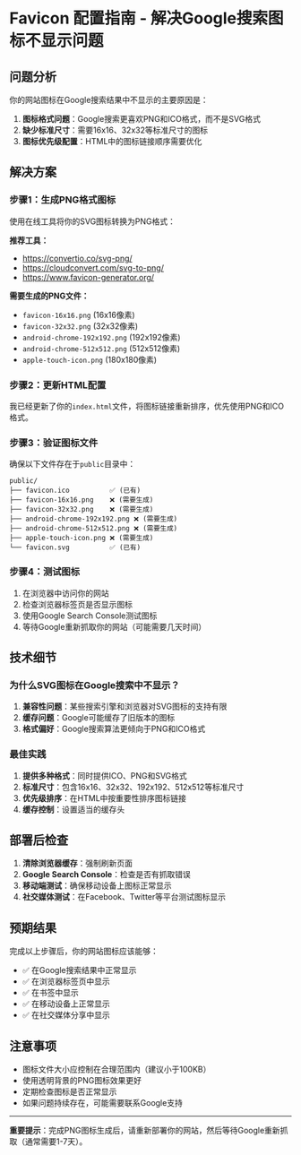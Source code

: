 # Favicon 配置指南 - 解决Google搜索图标不显示问题

## 问题分析

你的网站图标在Google搜索结果中不显示的主要原因是：

1. **图标格式问题**：Google搜索更喜欢PNG和ICO格式，而不是SVG格式
2. **缺少标准尺寸**：需要16x16、32x32等标准尺寸的图标
3. **图标优先级配置**：HTML中的图标链接顺序需要优化

## 解决方案

### 步骤1：生成PNG格式图标

使用在线工具将你的SVG图标转换为PNG格式：

**推荐工具：**
- https://convertio.co/svg-png/
- https://cloudconvert.com/svg-to-png/
- https://www.favicon-generator.org/

**需要生成的PNG文件：**
- `favicon-16x16.png` (16x16像素)
- `favicon-32x32.png` (32x32像素)
- `android-chrome-192x192.png` (192x192像素)
- `android-chrome-512x512.png` (512x512像素)
- `apple-touch-icon.png` (180x180像素)

### 步骤2：更新HTML配置

我已经更新了你的`index.html`文件，将图标链接重新排序，优先使用PNG和ICO格式。

### 步骤3：验证图标文件

确保以下文件存在于`public`目录中：
```
public/
├── favicon.ico          ✅ (已有)
├── favicon-16x16.png    ❌ (需要生成)
├── favicon-32x32.png    ❌ (需要生成)
├── android-chrome-192x192.png ❌ (需要生成)
├── android-chrome-512x512.png ❌ (需要生成)
├── apple-touch-icon.png ❌ (需要生成)
└── favicon.svg          ✅ (已有)
```

### 步骤4：测试图标

1. 在浏览器中访问你的网站
2. 检查浏览器标签页是否显示图标
3. 使用Google Search Console测试图标
4. 等待Google重新抓取你的网站（可能需要几天时间）

## 技术细节

### 为什么SVG图标在Google搜索中不显示？

1. **兼容性问题**：某些搜索引擎和浏览器对SVG图标的支持有限
2. **缓存问题**：Google可能缓存了旧版本的图标
3. **格式偏好**：Google搜索算法更倾向于PNG和ICO格式

### 最佳实践

1. **提供多种格式**：同时提供ICO、PNG和SVG格式
2. **标准尺寸**：包含16x16、32x32、192x192、512x512等标准尺寸
3. **优先级排序**：在HTML中按重要性排序图标链接
4. **缓存控制**：设置适当的缓存头

## 部署后检查

1. **清除浏览器缓存**：强制刷新页面
2. **Google Search Console**：检查是否有抓取错误
3. **移动端测试**：确保移动设备上图标正常显示
4. **社交媒体测试**：在Facebook、Twitter等平台测试图标显示

## 预期结果

完成以上步骤后，你的网站图标应该能够：
- ✅ 在Google搜索结果中正常显示
- ✅ 在浏览器标签页中显示
- ✅ 在书签中显示
- ✅ 在移动设备上正常显示
- ✅ 在社交媒体分享中显示

## 注意事项

- 图标文件大小应控制在合理范围内（建议小于100KB）
- 使用透明背景的PNG图标效果更好
- 定期检查图标是否正常显示
- 如果问题持续存在，可能需要联系Google支持

---

**重要提示**：完成PNG图标生成后，请重新部署你的网站，然后等待Google重新抓取（通常需要1-7天）。
